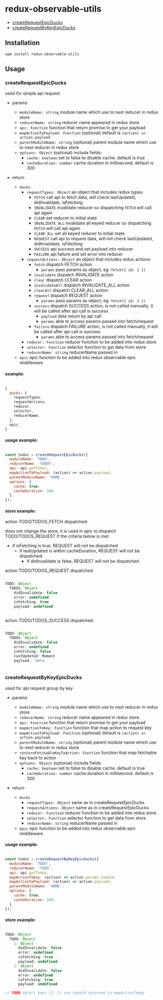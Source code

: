 # redux-observable-utils

* [createRequestEpicDucks](#createrequestepicducks)
* [createRequestByKeyEpicDucks](#createrequestbykeyepicducks)

## Installation 

`npm install redux-observable-utils`

## Usage 

### createRequestEpicDucks

used for simple api request

* params 
  * `moduleName: string` module name which use to nest reducer in redux store
  * `reducerName: string` reducer name appeared in redux store
  * `api: Function` function that return promise to get your payload
  * `mapActionToPayload: Function` (optional) default is `(action) => action.payload`
  * `parentModuleName: string` (optional) parent module name which use to nest reducer in redux store
  * `options: Object` (optional) include fields:
    * `cache: boolean` set to false to disable cache. default is true
    * `cacheDuration: number` cache duration in millisecond. default is 300
    
* return
  * `ducks`
    * `requestTypes: Object` an object that includes redux types:
      * `FETCH` call api to fetch data, will check lastUpdated, didInvalidate, isFetching
      * `INVALIDATE` invalidate reducer so dispatching `FETCH` will call api again
      * `CLEAR` set reducer to initial state
      * `INVALIDATE_ALL` invalidate all keyed reducer so dispatching `FETCH` will call api again
      * `CLEAR_ALL` set all keyed reducer to initial state
      * `REQUEST` call api to request data, will not check lastUpdated, didInvalidate, isFetching
      * `SUCCESS` api success and set payload into reducer
      * `FAILURE` api failure and set error into reducer
    * `requestActions: Object` an object that includes redux actions:
      * `fetch` dispatch FETCH action
        * `params` pass params as object, eg: `fetch({ id: 1 })`
      * `invalidate` dispatch INVALIDATE action
      * `clear` dispatch CLEAR action
      * `invalidateAll` dispatch INVALIDATE_ALL action
      * `clearAll` dispatch CLEAR_ALL action
      * `request` dispatch REQUEST action
        * `params` pass params as object, eg: `fetch({ id: 1 })`
      * `success` dispatch SUCCESS action, is not called manually, it will be called after api call is success
        * `payload` data return by api call
        * `params` able to access params passed into fetch/request
      * `failure` dispatch FAILURE action, is not called manually, it will be called after api call is success
        * `params` able to access params passed into fetch/request
     * `reducer: Function` reducer function to be added into redux store
     * `selector: Function` selector function to get data from store
     * `reducerName: string` reducerName passed in 
  * `epic` epic function to be added into redux observable epic middleware
  
#### example: 

```javascript

{
  ducks: {
    requestTypes,
    requestActions,
    reducer,
    selector,
    reducerName,
  },
  epic,
}

```
  
#### usage example: 

```javascript

const todos = createRequestEpicDucks({
  moduleName: 'TODO',
  reducerName: 'TODOS',
  api: api.getTodos,
  mapActionToPayload: (action) => action.payload,
  parentModuleName: 'HOME',
  options: {
    cache: true,
    cacheDuration: 300,
  },
});

```

#### store example: 


action TODO/TODOS_FETCH dispatched: 

does not change the store, it is used in epic to dispatch TODO/TODOS_REQUEST if the criteria below is met.

* if isFetching is true, REQUEST will not be dispatched
  * if lastUpdated is within cacheDuration, REQUEST will not be dispatched
    * if didInvalidate is false, REQUEST will not be dispatched


action TODO/TODOS_REQUEST dispatched:

```javascript

TODO: Object
  TODOS: Object
    didInvalidate: false
    error: undefined
    isFetching: true
    payload: undefined
  

```

action TODO/TODOS_SUCCESS dispatched:

```javascript

TODO: Object
  TODOS: Object
    didInvalidate: false
    error: undefined
    isFetching: false
    lastUpdated: Moment
    payload: 'data'
  

```


### createRequestByKeyEpicDucks

used for api request group by key

* params 
  * `moduleName: string` module name which use to nest reducer in redux store
  * `reducerName: string` reducer name appeared in redux store
  * `api: Function` function that return promise to get your payload
  * `mapActionToKey: Function` function that map action to request key
  * `mapActionToPayload: Function` (optional) default is `(action) => action.payload`
  * `parentModuleName: string` (optional) parent module name which use to nest reducer in redux store
  * `restoreFetchableKeyToAction: Function` function that map fetchable key back to action
  * `options: Object` (optional) include fields:
    * `cache: boolean` set to false to disable cache. default is true
    * `cacheDuration: number` cache duration in millisecond. default is 300
    
* return
  * `ducks`
    * `requestTypes: Object` same as in createRequestEpicDucks
    * `requestActions: Object` same as in createRequestEpicDucks
    * `reducer: Function` reducer function to be added into redux store
    * `selector: Function` selector function to get data from store
    * `reducerName: string` reducerName passed in 
  * `epic` epic function to be added into redux observable epic middleware
  
#### usage example: 

```javascript

const todos = createRequestByKeyEpicDucks({
  moduleName: 'TODO',
  reducerName: 'TODO',
  api: api.getTodos,
  mapActionToKey: (action) => action.params.todoId,
  mapActionToPayload: (action) => action.payload,
  parentModuleName: 'HOME',
  options: {
    cache: true,
    cacheDuration: 300,
  },
});

```

#### store example: 


```javascript

TODO: Object
  TODO: Object
    1: Object
      didInvalidate: false
      error: undefined
      isFetching: true
      payload: undefined
    2: Object
      didInvalidate: false
      error: undefined
      isFetching: true
      payload: undefined

// TODO object keys (1, 2) are todoId returned in mapActionToKey
```
